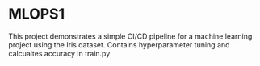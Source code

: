 # MLOPS1

This project demonstrates a simple CI/CD pipeline for a machine learning project using the Iris dataset.
Contains hyperparameter tuning and calcualtes accuracy in train.py
